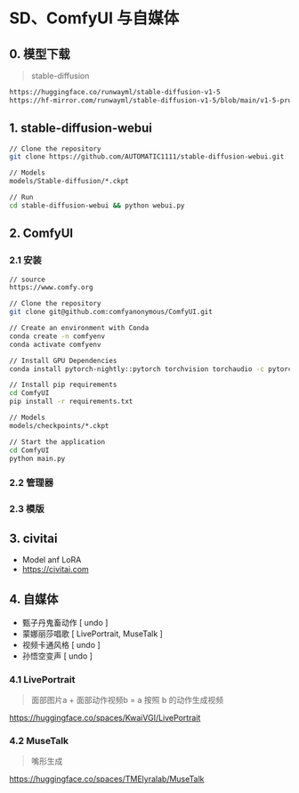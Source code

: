 #  SD、ComfyUI 与自媒体

## 0. 模型下载

> stable-diffusion

```bash
https://huggingface.co/runwayml/stable-diffusion-v1-5
https://hf-mirror.com/runwayml/stable-diffusion-v1-5/blob/main/v1-5-pruned-emaonly.ckpt
```

## 1. stable-diffusion-webui

```bash
// Clone the repository
git clone https://github.com/AUTOMATIC1111/stable-diffusion-webui.git

// Models
models/Stable-diffusion/*.ckpt

// Run
cd stable-diffusion-webui && python webui.py
```

## 2. ComfyUI

### 2.1 安装

```bash
// source
https://www.comfy.org

// Clone the repository
git clone git@github.com:comfyanonymous/ComfyUI.git

// Create an environment with Conda
conda create -n comfyenv
conda activate comfyenv

// Install GPU Dependencies
conda install pytorch-nightly::pytorch torchvision torchaudio -c pytorch-nightly

// Install pip requirements
cd ComfyUI
pip install -r requirements.txt

// Models
models/checkpoints/*.ckpt

// Start the application
cd ComfyUI
python main.py
```

### 2.2 管理器

### 2.3 模版

## 3. civitai

* Model anf LoRA
* https://civitai.com

## 4. 自媒体

* 甄子丹鬼畜动作 [ undo ]
* 蒙娜丽莎唱歌 [ LivePortrait, MuseTalk ]
* 视频卡通风格 [ undo ]
* 孙悟空变声 [ undo ]

### 4.1 LivePortrait

> 面部图片a + 面部动作视频b = a 按照 b 的动作生成视频

https://huggingface.co/spaces/KwaiVGI/LivePortrait

### 4.2 MuseTalk

> 嘴形生成

https://huggingface.co/spaces/TMElyralab/MuseTalk
